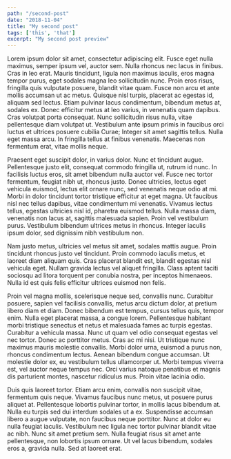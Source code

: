 ```yaml
---
path: "/second-post"
date: "2018-11-04"
title: "My second post"
tags: ['this', 'that']
excerpt: "My second post preview"
---
```


Lorem ipsum dolor sit amet, consectetur adipiscing elit. Fusce eget nulla maximus, semper ipsum vel, auctor sem. Nulla rhoncus nec lacus in finibus. Cras in leo erat. Mauris tincidunt, ligula non maximus iaculis, eros magna tempor purus, eget sodales magna leo sollicitudin nunc. Proin eros risus, fringilla quis vulputate posuere, blandit vitae quam. Fusce non arcu et ante mollis accumsan ut ac metus. Quisque nisl turpis, placerat ac egestas id, aliquam sed lectus. Etiam pulvinar lacus condimentum, bibendum metus at, sodales ex. Donec efficitur metus at leo varius, in venenatis quam dapibus. Cras volutpat porta consequat. Nunc sollicitudin risus nulla, vitae pellentesque diam volutpat ut. Vestibulum ante ipsum primis in faucibus orci luctus et ultrices posuere cubilia Curae; Integer sit amet sagittis tellus. Nulla eget massa arcu. In fringilla tellus at finibus venenatis. Maecenas non fermentum erat, vitae mollis neque.

Praesent eget suscipit dolor, in varius dolor. Nunc et tincidunt augue. Pellentesque justo elit, consequat commodo fringilla ut, rutrum id nunc. In facilisis luctus eros, sit amet bibendum nulla auctor vel. Fusce nec tortor fermentum, feugiat nibh ut, rhoncus justo. Donec ultricies, lectus eget vehicula euismod, lectus elit ornare nunc, sed venenatis neque odio at mi. Morbi in dolor tincidunt tortor tristique efficitur at eget magna. Ut faucibus nisl nec tellus dapibus, vitae condimentum mi venenatis. Vivamus lectus tellus, egestas ultricies nisl id, pharetra euismod tellus. Nulla massa diam, venenatis non lacus at, sagittis malesuada sapien. Proin vel vestibulum purus. Vestibulum bibendum ultrices metus in rhoncus. Integer iaculis ipsum dolor, sed dignissim nibh vestibulum non.

Nam justo metus, ultricies vel metus sit amet, sodales mattis augue. Proin tincidunt rhoncus justo vel tincidunt. Proin commodo iaculis metus, et laoreet diam aliquam quis. Cras placerat blandit est, blandit egestas nisl vehicula eget. Nullam gravida lectus vel aliquet fringilla. Class aptent taciti sociosqu ad litora torquent per conubia nostra, per inceptos himenaeos. Nulla id est quis felis efficitur ultrices euismod non felis.

Proin vel magna mollis, scelerisque neque sed, convallis nunc. Curabitur posuere, sapien vel facilisis convallis, metus arcu dictum dolor, at pretium libero diam et diam. Donec bibendum est tempus, cursus tellus quis, tempor enim. Nulla eget placerat massa, a congue lorem. Pellentesque habitant morbi tristique senectus et netus et malesuada fames ac turpis egestas. Curabitur a vehicula massa. Nunc ut quam vel odio consequat egestas vel nec tortor. Donec ac porttitor metus. Cras ac mi nisi. Ut tristique nunc maximus mauris molestie convallis. Morbi dolor urna, euismod a purus non, rhoncus condimentum lectus. Aenean bibendum congue accumsan. Ut molestie dolor ex, eu vestibulum tellus ullamcorper ut. Morbi tempus viverra est, vel auctor neque tempus nec. Orci varius natoque penatibus et magnis dis parturient montes, nascetur ridiculus mus. Proin vitae lacinia odio.

Duis quis laoreet tortor. Etiam arcu enim, convallis non suscipit vitae, fermentum quis neque. Vivamus faucibus nunc metus, ut posuere purus aliquet at. Pellentesque lobortis pulvinar tortor, in mollis lacus bibendum at. Nulla eu turpis sed dui interdum sodales ut a ex. Suspendisse accumsan libero a augue vulputate, non faucibus neque porttitor. Nunc at dolor eu nulla feugiat iaculis. Vestibulum nec ligula nec tortor pulvinar blandit vitae ac nibh. Nunc sit amet pretium sem. Nulla feugiat risus sit amet ante pellentesque, non lobortis ipsum ornare. Ut vel lacus bibendum, sodales eros a, gravida nulla. Sed at laoreet erat.
